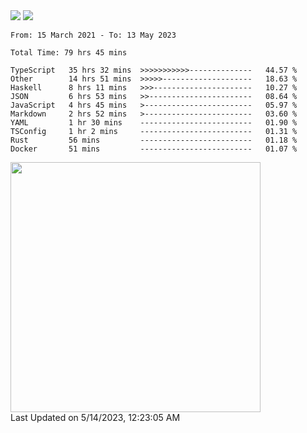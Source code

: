 <div>
  <img src="https://github-readme-stats.vercel.app/api?username=naporin0624&count_private=true&show_icons=true" />
  <img src="https://github-readme-stats.vercel.app/api/top-langs/?username=naporin0624&layout=compact&hide=css" />
  <!--START_SECTION:waka-->

```text
From: 15 March 2021 - To: 13 May 2023

Total Time: 79 hrs 45 mins

TypeScript   35 hrs 32 mins  >>>>>>>>>>>--------------   44.57 %
Other        14 hrs 51 mins  >>>>>--------------------   18.63 %
Haskell      8 hrs 11 mins   >>>----------------------   10.27 %
JSON         6 hrs 53 mins   >>-----------------------   08.64 %
JavaScript   4 hrs 45 mins   >------------------------   05.97 %
Markdown     2 hrs 52 mins   >------------------------   03.60 %
YAML         1 hr 30 mins    -------------------------   01.90 %
TSConfig     1 hr 2 mins     -------------------------   01.31 %
Rust         56 mins         -------------------------   01.18 %
Docker       51 mins         -------------------------   01.07 %
```

<!--END_SECTION:waka-->
  
  <!--START_SECTION:lapras-card-->
<a href="https://lapras.com/public/CDQE7TF" target="_blank" rel="noopener noreferrer"><img src="https://lapras-card-generator.vercel.app/api/svg?e=3.56&b=3.48&i=3.5&b1=%23232323&b2=%236d6d6d&i1=%23212121&i2=%23818181&l=ja" width="400" ></a>  
Last Updated on 5/14/2023, 12:23:05 AM
<!--END_SECTION:lapras-card-->
</div>
